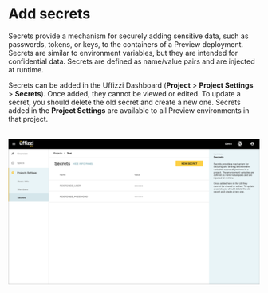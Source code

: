 # Add secrets  

Secrets provide a mechanism for securely adding sensitive data, such as passwords, tokens, or keys, to the containers of a Preview deployment. Secrets are similar to environment variables, but they are intended for confidential data. Secrets are defined as name/value pairs and are injected at runtime. 

Secrets can be added in the Uffizzi Dashboard (**Project** > **Project Settings** > **Secrets**). Once added, they cannot be viewed or edited. To update a secret, you should delete the old secret and create a new one. Secrets added in the **Project Settings** are available to all Preview environments in that project.  
&nbsp;  

![](../assets/images/secrets.png)
